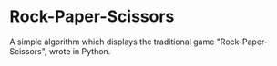 # Rock-Paper-Scissors
A simple algorithm which displays the traditional game "Rock-Paper-Scissors", wrote in Python.
